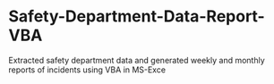 # Safety-Department-Data-Report-VBA
Extracted safety department data and generated weekly and monthly reports of incidents using VBA in MS-Exce
